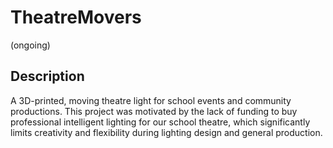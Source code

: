 # TheatreMovers
(ongoing)

## Description

A 3D-printed, moving theatre light for school events and community productions. This project was motivated by the lack of funding to buy professional intelligent lighting for our school theatre, which significantly limits creativity and flexibility during lighting design and general production.
